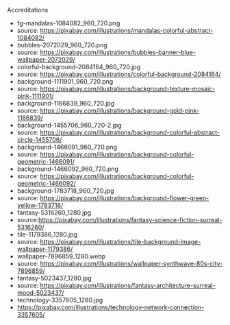 Accreditations
* fg-mandalas-1084082_960_720.png
 * source: https://pixabay.com/illustrations/mandalas-colorful-abstract-1084082/
* bubbles-2072029_960_720.png
 * source: https://pixabay.com/illustrations/bubbles-banner-blue-wallpaper-2072029/
* colorful-background-2084164_960_720.jpg
 * source: https://pixabay.com/illustrations/colorful-background-2084164/
* background-1111901_960_720.png
 * source: https://pixabay.com/illustrations/background-texture-mosaic-pink-1111901/
* background-1166839_960_720.jpg
 * source: https://pixabay.com/illustrations/background-gold-pink-1166839/
* background-1455706_960_720-2.jpg
 * source: https://pixabay.com/illustrations/background-colorful-abstract-circle-1455706/
* background-1466091_960_720.png
 * source: https://pixabay.com/illustrations/background-colorful-geometric-1466091/
* background-1466092_960_720.png
 * source: https://pixabay.com/illustrations/background-colorful-geometric-1466092/
* background-1783718_960_720.jpg
 * source: https://pixabay.com/illustrations/background-flower-green-yellow-1783718/
* fantasy-5316260_1280.jpg
 * source:https://pixabay.com/illustrations/fantasy-science-fiction-surreal-5316260/
* tile-1179386_1280.jpg
 * source: https://pixabay.com/illustrations/tile-background-image-wallpaper-1179386/
* wallpaper-7896859_1280.webp
 * source: https://pixabay.com/illustrations/wallpaper-synthwave-80s-city-7896859/
* fantasy-5023437_1280.jpg
 * source: https://pixabay.com/illustrations/fantasy-architecture-surreal-mood-5023437/
* technology-3357605_1280.jpg
 * https://pixabay.com/illustrations/technology-network-connection-3357605/

